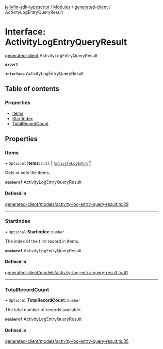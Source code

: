 [jellyfin-sdk-typescript](../README.md) / [Modules](../modules.md) / [generated-client](../modules/generated_client.md) / ActivityLogEntryQueryResult

# Interface: ActivityLogEntryQueryResult

[generated-client](../modules/generated_client.md).ActivityLogEntryQueryResult

**`export`**

**`interface`** ActivityLogEntryQueryResult

## Table of contents

### Properties

- [Items](generated_client.ActivityLogEntryQueryResult.md#items)
- [StartIndex](generated_client.ActivityLogEntryQueryResult.md#startindex)
- [TotalRecordCount](generated_client.ActivityLogEntryQueryResult.md#totalrecordcount)

## Properties

### Items

• `Optional` **Items**: ``null`` \| [`ActivityLogEntry`](generated_client.ActivityLogEntry.md)[]

Gets or sets the items.

**`memberof`** ActivityLogEntryQueryResult

#### Defined in

[generated-client/models/activity-log-entry-query-result.ts:29](https://github.com/thornbill/jellyfin-sdk-typescript/blob/46678c1/src/generated-client/models/activity-log-entry-query-result.ts#L29)

___

### StartIndex

• `Optional` **StartIndex**: `number`

The index of the first record in Items.

**`memberof`** ActivityLogEntryQueryResult

#### Defined in

[generated-client/models/activity-log-entry-query-result.ts:41](https://github.com/thornbill/jellyfin-sdk-typescript/blob/46678c1/src/generated-client/models/activity-log-entry-query-result.ts#L41)

___

### TotalRecordCount

• `Optional` **TotalRecordCount**: `number`

The total number of records available.

**`memberof`** ActivityLogEntryQueryResult

#### Defined in

[generated-client/models/activity-log-entry-query-result.ts:35](https://github.com/thornbill/jellyfin-sdk-typescript/blob/46678c1/src/generated-client/models/activity-log-entry-query-result.ts#L35)
